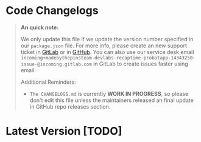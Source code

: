 # Code Changelogs

> **An quick note:**
> 
> We only update this file if we update the version number specified in our `package.json` file.
> For more info, please create an new support ticket in [GitLab](https://gitlab.com/MadeByThePinsTeam-DevLabs/recaptime-probotapp/issues/new) or in
> [GitHub](https://github.com/MadeByThePinsHub/RecapTime-ProbotApp/issues/new). You can also use our service desk email
> `incoming+madebythepinsteam-devlabs-recaptime-probotapp-14343250-issue-@incoming.gitlab.com` in GitLab to create issues faster using email.
>
> Additional Reminders:
>
> - `The CHANGELOGS.md` is currently **WORK IN PROGRESS**, so please don't edit this file unless the maintainers released an final update in GitHub repo releases section.

# Latest Version [TODO]
